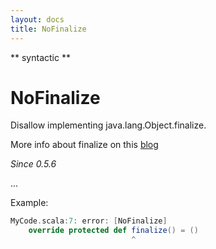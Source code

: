 ```yaml
---
layout: docs
title: NoFinalize
---
```


** syntactic **

# NoFinalize

Disallow implementing java.lang.Object.finalize.

More info about finalize on this [blog](https://dzone.com/articles/javas-finalizer-is-still-there)

_Since 0.5.6_

...

Example:

```scala
MyCode.scala:7: error: [NoFinalize]
    override protected def finalize() = ()
                           ^
```